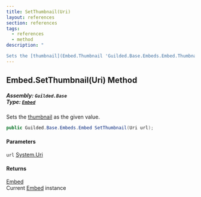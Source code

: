 ```yaml
---
title: SetThumbnail(Uri)
layout: references
section: references
tags:
  - references
  - method
description: "

Sets the [thumbnail](Embed.Thumbnail 'Guilded.Base.Embeds.Embed.Thumbnail') as the given value."
---
```


## Embed.SetThumbnail(Uri) Method
##### **Assembly:** `Guilded.Base`<br/>**Type:** [`Embed`](Embed 'Guilded.Base.Embeds.Embed')

Sets the [thumbnail](Embed.Thumbnail 'Guilded.Base.Embeds.Embed.Thumbnail') as the given value.

```csharp
public Guilded.Base.Embeds.Embed SetThumbnail(Uri url);
```
#### Parameters

<a name='Guilded.Base.Embeds.Embed.SetThumbnail(Uri).url'></a>

`url` [System.Uri](https://docs.microsoft.com/en-us/dotnet/api/System.Uri 'System.Uri')

#### Returns
[Embed](Embed 'Guilded.Base.Embeds.Embed')  
Current [Embed](Embed 'Guilded.Base.Embeds.Embed') instance
